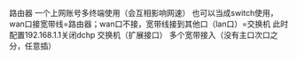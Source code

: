 路由器
一个上网账号多终端使用（会互相影响网速）
也可以当成switch使用，wan口接宽带线=路由器；wan口不接，宽带线接到其他口（lan口）=交换机
此时配置192.168.1.1关闭dchp
交换机（扩展接口）
多个宽带接入（没有主口次口之分，任意插）
